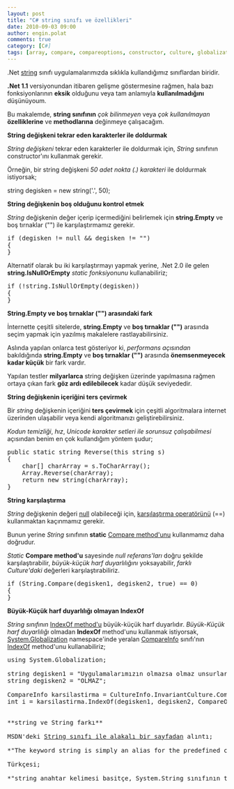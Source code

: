 ```yaml
---
layout: post
title: "C# string sınıfı ve özellikleri"
date: 2010-09-03 09:00
author: engin.polat
comments: true
category: [C#]
tags: [array, compare, compareoptions, constructor, culture, globalization, ignorecase, indexof, isnullorempty, method, property, reverse, string, string.empty]
---
```

.Net <a href="http://msdn.microsoft.com/library/system.string" target="_blank" rel="noopener">string</a> sınıfı uygulamalarımızda sıklıkla kullandığımız sınıflardan biridir.

**.Net 1.1** versiyonundan itibaren gelişme göstermesine rağmen, hala bazı fonksiyonlarının **eksik** olduğunu veya tam anlamıyla **kullanılmadığını** düşünüyoum.

Bu makalemde, **string sınıfının** *çok bilinmeyen* veya *çok kullanılmayan* **özelliklerine** ve **methodlarına** değinmeye çalışacağım.

**String değişkeni tekrar eden karakterler ile doldurmak**

*String değişkeni* tekrar eden karakterler ile doldurmak için, *String* sınıfının constructor'ını kullanmak gerekir.

Örneğin, bir string değişkeni *50 adet nokta (.) karakteri* ile doldurmak istiyorsak;



string degisken = new string('.', 50);</pre>

**String değişkenin boş olduğunu kontrol etmek**

*String* değişkenin değer içerip içermediğini belirlemek için **string.Empty** ve boş tırnaklar ("") ile karşılaştırmamız gerekir.

<pre class="brush:csharp">if (degisken != null && degisken != "")
{
}</pre>

Alternatif olarak bu iki karşılaştırmayı yapmak yerine, .Net 2.0 ile gelen **string.IsNullOrEmpty** *static fonksiyonunu* kullanabiliriz;

<pre class="brush:csharp">if (!string.IsNullOrEmpty(degisken))
{
}</pre>

**String.Empty ve boş tırnaklar ("") arasındaki fark**

İnternette çeşitli sitelerde, **string.Empty** ve **boş tırnaklar ("")** arasında seçim yapmak için yazılmış makalelere rastlayabilirsiniz.

Aslında yapılan onlarca test gösteriyor ki, *performans açısından* bakıldığında **string.Empty** ve **boş tırnaklar ("")** arasında **önemsenmeyecek kadar küçük** bir fark vardır.

Yapılan testler **milyarlarca** string değişken üzerinde yapılmasına rağmen ortaya çıkan fark **göz ardı edilebilecek** kadar düşük seviyededir.

**String değişkenin içeriğini ters çevirmek**

Bir *string* değişkenin içeriğini **ters çevirmek** için çeşitli algoritmalara internet üzerinden ulaşabilir veya kendi algoritmanızı geliştirebilirsiniz.

*Kodun temizliği*, *hız*, *Unicode karakter setleri ile sorunsuz çalışabilmesi* açısından benim en çok kullandığım yöntem şudur;

<pre class="brush:csharp">public static string Reverse(this string s)
{
    char[] charArray = s.ToCharArray();
    Array.Reverse(charArray);
    return new string(charArray);
}</pre>

**String karşılaştırma**

*String* değişkenin değeri <a href="http://msdn.microsoft.com/en-us/library/edakx9da.aspx" target="_blank" rel="noopener">null</a> olabileceği için, <a href="http://msdn.microsoft.com/library/53k8ybth.aspx" target="_blank" rel="noopener">karşılaştırma operatörünü</a> (==) kullanmaktan kaçınmamız gerekir.

Bunun yerine *String* sınıfının **static** <a href="http://msdn.microsoft.com/library/system.string.compare" target="_blank" rel="noopener">Compare method'unu</a> kullanmamız daha doğrudur.

*Static* **Compare method'u** sayesinde *null referans'ları* doğru şekilde karşılaştırabilir, *büyük-küçük harf duyarlılığını* yoksayabilir, *farklı Culture'daki* değerleri karşılaştırabiliriz.

<pre class="brush:csharp">if (String.Compare(degisken1, degisken2, true) == 0)
{
}</pre>

**Büyük-Küçük harf duyarlılığı olmayan IndexOf**

*String sınıfının* <a href="http://msdn.microsoft.com/library/system.string.indexof" target="_blank" rel="noopener">IndexOf method'u</a> büyük-küçük harf duyarlıdır. *Büyük-Küçük harf duyarlılığı* olmadan **IndexOf** method'unu kullanmak istiyorsak, <a href="http://msdn.microsoft.com/library/system.globalization" target="_blank" rel="noopener">System.Globalization</a> namespace'inde yeralan <a href="http://msdn.microsoft.com/library/system.globalization.compareinfo" target="_blank" rel="noopener">CompareInfo</a> sınıfı'nın <a href="http://msdn.microsoft.com/library/system.globalization.compareinfo.indexof" target="_blank" rel="noopener">IndexOf</a> method'unu kullanabiliriz;

<pre class="brush:csharp">using System.Globalization;

string degisken1 = "Uygulamalarımızın olmazsa olmaz unsurları değişkenlerdir";
string degisken2 = "OLMAZ";

CompareInfo karsilastirma = CultureInfo.InvariantCulture.CompareInfo;
int i = karsilastirma.IndexOf(degisken1, degisken2, CompareOptions.IgnoreCase);


**string ve String farkı**

MSDN'deki <a href="http://msdn2.microsoft.com/En-US/library/aa691153.aspx" target="_blank" rel="noopener">String sınıfı ile alakalı bir sayfadan</a> alıntı;

*"The keyword string is simply an alias for the predefined class System.String." – C# Language Specification 4.2.3*

Türkçesi;

*"string anahtar kelimesi basitçe, System.String sınıfının takma adıdır." – C# Language Specification 4.2.3*

